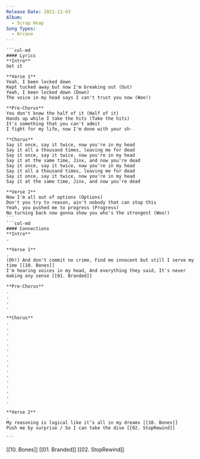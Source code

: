 ```yaml
---
Release Date: 2021-12-03
Album:
  - Scrap Heap
Song Types:
  - Arcane
---
```


````col
```col-md
#### Lyrics
**Intro**
Get it

**Verse 1**
Yeah, I been locked down
Kept tucked away but now I'm breaking out (Out)
Yeah, I been locked down (Down)
The voice in my head says I can't trust you now (Woo!)

**Pre-Chorus**
You don't know the half of it (Half of it)
Hands up while I take the hits (Take the hits)
It's something that you can't admit
I fight for my life, now I'm done with your sh-

**Chorus**
Say it once, say it twice, now you're in my head
Say it all a thousand times, leaving me for dead
Say it once, say it twice, now you're in my head
Say it at the same time, Jinx, and now you're dead
Say it once, say it twice, now you're in my head
Say it all a thousand times, leaving me for dead
Say it once, say it twice, now you're in my head
Say it at the same time, Jinx, and now you're dead

**Verse 2**
Now I'm all out of options (Options)
Don't you try to reason, ain't nobody that can stop this
Yeah, you pushed me to progress (Progress)
No turning back now gonna show you who's the strongest (Woo!)
```
```col-md
#### Connections
**Intro**
.

**Verse 1**
.
(Oh!) And don't commit no crime, Find me innocent but still I serve my time [[10. Bones]]
I'm hearing voices in my head, And everything they said, It's never making any sense [[01. Branded]]

**Pre-Chorus**
.
.
.
.

**Chorus**
.
.
.
.
.
.
.
.
.
.
.
.
.
.
.
.

**Verse 2**
.
My reasoning is logical like it’s all in my dreams [[10. Bones]]
Push me by surprise / So I can take the dive [[02. StopRewind]]

```
````
[[10. Bones]]
[[01. Branded]]
[[02. StopRewind]]
